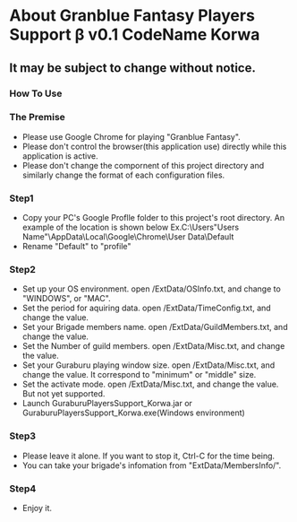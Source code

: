 # About Granblue Fantasy Players Support β v0.1 CodeName Korwa

## It may be subject to change without notice.

### **How To Use**

### The Premise
- Please use Google Chrome for playing "Granblue Fantasy".
- Please don't control the browser(this application use) directly while this application is active.
- Please don't change the compornent of this project directory and similarly change the format of each configuration files.

### Step1
- Copy your PC's Google Proflle folder to this project's root directory. An example of the location is shown below
Ex.C:\Users\"Users Name"\AppData\Local\Google\Chrome\User Data\Default
- Rename "Default" to "profile"

### Step2
- Set up your OS environment. open /ExtData/OSInfo.txt, and change to "WINDOWS", or "MAC".
- Set the period for aquiring data. open /ExtData/TimeConfig.txt, and change the value.
- Set your Brigade members name. open /ExtData/GuildMembers.txt, and change the value.
- Set the Number of guild members. open /ExtData/Misc.txt, and change the value.
- Set your Guraburu playing window size. open /ExtData/Misc.txt, and change the value.  It correspond to "minimum" or "middle" size.
- Set the activate mode. open /ExtData/Misc.txt, and change the value.  But not yet supported.
- Launch GuraburuPlayersSupport_Korwa.jar or GuraburuPlayersSupport_Korwa.exe(Windows environment)

### Step3
- Please leave it alone. If you want to stop it, Ctrl-C for the time being.
- You can take your brigade's infomation from "ExtData/MembersInfo/".

### Step4
- Enjoy it.

